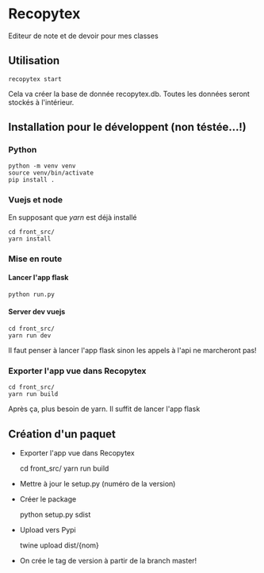 # Recopytex

Editeur de note et de devoir pour mes classes

## Utilisation 

    recopytex start

Cela va créer la base de donnée recopytex.db. Toutes les données seront stockés à l'intérieur.

## Installation pour le développent  (non téstée...!)

### Python

    python -m venv venv
    source venv/bin/activate
    pip install .

### Vuejs et node

En supposant que *yarn* est déjà installé

    cd front_src/
    yarn install


### Mise en route

#### Lancer l'app flask

    python run.py

#### Server dev vuejs

    cd front_src/
    yarn run dev

Il faut penser à lancer l'app flask sinon les appels à l'api ne marcheront pas!

### Exporter l'app vue dans Recopytex

    cd front_src/
    yarn run build

Après ça, plus besoin de yarn. Il suffit de lancer l'app flask


## Création d'un paquet

- Exporter l'app vue dans Recopytex

    cd front_src/
    yarn run build

- Mettre à jour le setup.py (numéro de la version)
- Créer le package

    python setup.py sdist

- Upload vers Pypi

    twine upload dist/{nom}

- On crée le tag de version à partir de la branch master!

